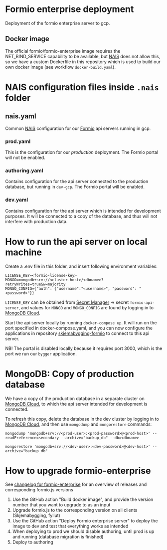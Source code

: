 # Formio enterprise deployment
Deployment of the formio enterprise server to gcp.

## Docker image
The official formio/formio-enterprise image requires the NET_BIND_SERVICE capability to be available,
but [NAIS](https://doc.nais.io/) does not allow this, so we have a custom Dockerfile in this repository which is used to
build our own docker image (see workflow `docker-build.yaml`).

# NAIS configuration files inside `.nais` folder

## nais.yaml
Common [NAIS](https://doc.nais.io/) configuration for our [Formio](https://www.form.io/) api servers running in gcp.

### prod.yaml
This is the configuration for our _production_ deployment. The Formio portal will not be enabled.

### authoring.yaml
Contains configuration for the api server connected to the production database, but running in `dev-gcp`.
The Formio portal will be enabled.

### dev.yaml
Contains configuration for the api server which is intended for development purposes.
It will be connected to a copy of the database, and thus will not interfere with production data.

# How to run the api server on local machine

Create a .env file in this folder, and insert following environment variables:

    LICENSE_KEY=<formio-license-key>
    MONGO=mongodb+srv://<cluster-host>/<dbname>?retryWrites=true&w=majority
    MONGO_CONFIG={"auth": {"username":"<username>", "password": "<password>"}}

`LICENSE_KEY` can be obtained from [Secret Manager](https://console.cloud.google.com/security/secret-manager) ->
secret `formio-api-server`, and values for `MONGO` and `MONGO_CONFIG` are found by logging in to
[MongoDB Cloud](https://cloud.mongodb.com/).

Start the api server locally by running `docker-compose up`. It will run on the port specified in docker-compose.yaml,
and you can now configure the applications in repository
[skjemabygging-formio](https://github.com/navikt/skjemabygging-formio) to connect to this api server.

NB! The portal is disabled locally because it requires port 3000, which is the port we run our `bygger` application.

# MongoDB: Copy of production database

We have a copy of the production database in a separate cluster on [MongoDB Cloud](https://cloud.mongodb.com/),
to which the api server intended for development is connected.

To refresh this copy, delete the database in the dev cluster by logging in to [MongoDB Cloud](https://cloud.mongodb.com/),
and then use `mongodump` and `mongorestore` commands:

    mongodump 'mongodb+srv://<prod-user>:<prod-password>@<prod-host>' --readPreference=secondary --archive="backup_db" --db=<dbname>

    mongorestore 'mongodb+srv://<dev-user>:<dev-password>@<dev-host>' --archive="backup_db"

# How to upgrade formio-enterprise

See [changelog for formio-enterprise](https://github.com/formio/enterprise-release/blob/master/API-Server-Change-Log.md) for an overview of releases and corresponding formio.js versions

1. Use the GitHub action "Build docker image", and provide the version number that you want to upgrade to as an input
2. Upgrade formio.js to the corresponding version on all clients (Skjemabygging, fyllut)
3. Use the GitHub action "Deploy Formio enterprise server" to deploy the image to dev and test that everything works as intended
4. When deploying to prod we should disable authoring, until prod is up and running (database migration is finished)
5. Deploy to authoring